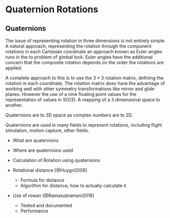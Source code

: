 # Quaternion Rotations

## Quaternions

The issue of representing rotation
in three dimensions is not entirely simple.
A natural approach,
representing the rotation through
the component rotations in each Cartesian coordinate
an approach known as Euler angles
runs in the to problem of gimbal lock.
Euler angles have the additional concern
that the composite rotation
depends on the order the rotations are applied.

A complete approach to this is to use
the $3 \times 3$ rotation matrix,
defining the rotation in each coordinate.
The rotation matrix does have
the advantage of working well
with other symmetry transformations
like mirror and glide planes.
However the use of a nine floating point values
for the representation of values in SO(3).
A mapping of a 3 dimensional space to another.

Quaternions are to 3D space
as complex numbers are to 2D.

Quaternions are used in many fields to represent rotations,
including flight simulation, motion capture, other fields.



- What are quaternions
- Where are quaternions used
- Calculation of Rotation using quaternions
- Rotational distance [@Huygn2009]
    - Formula for distance
    - Algorithm for distance, how to actually calculate it

- Use of rowan [@Ramasubramani2018]
    - Tested and documented
    - Performance
